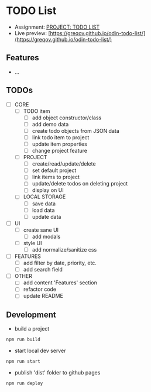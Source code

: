 # TODO List

- Assignment: [PROJECT: TODO LIST](https://www.theodinproject.com/paths/full-stack-javascript/courses/javascript/lessons/todo-list)
- Live preview: [https://greqov.github.io/odin-todo-list/](https://greqov.github.io/odin-todo-list/)

## Features

- ...

## TODOs

- [ ] CORE
  - [ ] TODO item
    - [ ] add object constructor/class
    - [ ] add demo data
    - [ ] create todo objects from JSON data
    - [ ] link todo item to project
    - [ ] update item properties
    - [ ] change project feature
  - [ ] PROJECT
    - [ ] create/read/update/delete
    - [ ] set default project
    - [ ] link items to project
    - [ ] update/delete todos on deleting project
    - [ ] display on UI
  - [ ] LOCAL STORAGE
    - [ ] save data
    - [ ] load data
    - [ ] update data
- [ ] UI
  - [ ] create sane UI
    - [ ] add modals
  - [ ] style UI
    - [ ] add normalize/sanitize css
- [ ] FEATURES
  - [ ] add filter by date, priority, etc.
  - [ ] add search field
- [ ] OTHER
  - [ ] add content 'Features' section
  - [ ] refactor code
  - [ ] update README

## Development

- build a project

```bash
npm run build
```

- start local dev server

```bash
npm run start
```

- publish 'dist' folder to github pages

```bash
npm run deploy
```
